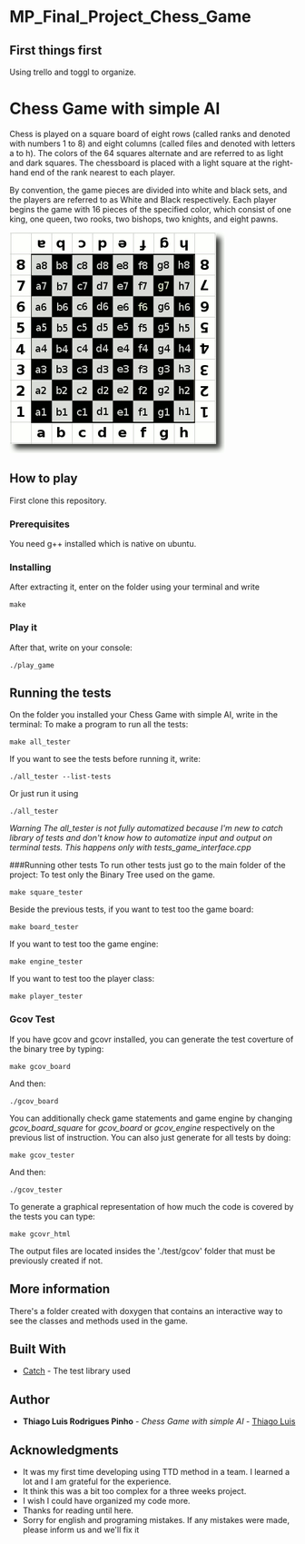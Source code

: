 # MP_Final_Project_Chess_Game


## First things first

Using trello and toggl to organize.

# Chess Game with simple AI


Chess is played on a square board of eight rows (called ranks and denoted with numbers 1 to 8) and eight columns (called files and denoted with letters a to h). The colors of the 64 squares alternate and are referred to as light and dark squares. The chessboard is placed with a light square at the right-hand end of the rank nearest to each player.

By convention, the game pieces are divided into white and black sets, and the players are referred to as White and Black respectively. Each player begins the game with 16 pieces of the specified color, which consist of one king, one queen, two rooks, two bishops, two knights, and eight pawns.

![alt text](https://raw.githubusercontent.com/thiagolrpinho/MP_Final_Project_Chess_Game/develop/chess_rules/annotated-chess_algebraic_naming-squares.png)


## How to play

First clone this repository. 

### Prerequisites

You need g++ installed which is native on ubuntu. 


### Installing

After extracting it, enter on the folder using your terminal and write 
```
make
```

### Play it
After that, write on your console:
```
./play_game
```

## Running the tests

On the folder you installed your Chess Game with simple AI, write in the terminal:
To make a program to run all the tests:
```
make all_tester
```
If you want to see the tests before running it, write:
```
./all_tester --list-tests
```
Or just run it using
```
./all_tester 
```
*Warning
    The all_tester is not fully automatized because I'm new to catch library of tests and don't know how to automatize input and output on terminal tests.
    This happens only with tests_game_interface.cpp*

###Running other tests
To run other tests just go to the main folder of the project:
To test only the Binary Tree used on the game.
```
make square_tester
```

Beside the previous tests, if you want to test too the game board:
```
make board_tester
```

If you want to test too the game engine:
```
make engine_tester
```

If you want to test too the player class:
```
make player_tester
```

### Gcov Test
If you have gcov and gcovr installed, you can generate the 
test coverture of the binary tree by typing:
```
make gcov_board
```
And then:
```
./gcov_board
```

You can additionally check game statements and game engine by changing *gcov_board_square*
for *gcov_board* or *gcov_engine* respectively on the previous list of instruction.
You can also just generate for all tests by doing:
```
make gcov_tester
```
And then:
```
./gcov_tester
```

To generate a graphical representation of how much the code is covered by the tests you can type:
```
make gcovr_html
```
The output files are located insides the './test/gcov' folder that must be previously created if not.


## More information
There's a folder created with doxygen that contains an interactive way to see the classes and methods used in the game.

## Built With

* [Catch](http://catch-lib.net/) - The test library used

## Author

* **Thiago Luis Rodrigues Pinho** - *Chess Game with simple AI* - [Thiago Luis](https://github.com/thiagolrpinho/MP_Final_Project_Chess_Game)



## Acknowledgments

* It was my first time developing using TTD method in a team. I learned a lot and I am grateful for 
the experience. 
* It think this was a bit too complex for a three weeks project. 
* I wish I could have organized my code more. 
* Thanks for reading until here.
* Sorry for english and programing mistakes. If any mistakes were made, please inform us and we'll fix it

